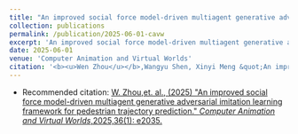 ```yaml
---
title: "An improved social force model-driven multiagent generative adversarial imitation learning framework for pedestrian trajectory prediction"
collection: publications
permalink: /publication/2025-06-01-cavw
excerpt: 'An improved social force model-driven multiagent generative adversarial imitation learning framework for pedestrian trajectory prediction.'
date: 2025-06-01
venue: 'Computer Animation and Virtual Worlds'
citation: '<b><u>Wen Zhou</u></b>,Wangyu Shen, Xinyi Meng &quot;An improved social force model-driven multiagent generative adversarial imitation learning framework for pedestrian trajectory prediction.&quot; <i>Computer Animation and Virtual Worlds</i>. 2025, 36(1): e2035.'
---
```

+ Recommended citation: <a href="http://ivr-ahnu.cn/cn/paper/2021b1.pdf"> W. Zhou,et. al., (2025) "An improved social force model-driven multiagent generative adversarial imitation learning framework for pedestrian trajectory prediction." <i>Computer Animation and Virtual Worlds</i>,2025,36(1): e2035.</a>



